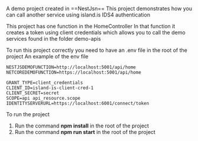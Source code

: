 A demo project created in ==NestJsn==
This project demonstrates how you can call another service using island.is IDS4 authentication

This project has one function in the HomeController
In that function it creates a token using client credentials which allows you to call the demo services found in the folder demo-apis

To run this project correctly you need to have an .env file in the root of the project
An example of the env file

    NESTJSDEMOFUNCTION=http://localhost:5001/api/home
    NETCOREDEMOFUNCTION=https://localhost:5001/api/home
    
    GRANT_TYPE=client_credentials
    CLIENT_ID=island-is-client-cred-1
    CLIENT_SECRET=secret
    SCOPE=api api_resource.scope
    IDENTITYSERVERURL=https://localhost:6001/connect/token


To run the project 
1. Run the command **npm install** in the root of the project
2. Run the command **npm run start** in the root of the project
